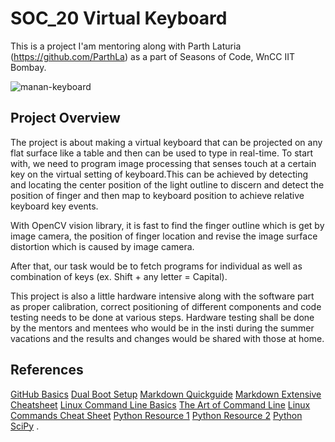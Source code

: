 # SOC_20 Virtual Keyboard


This is a project I'am mentoring along with Parth Laturia (https://github.com/ParthLa) as a part of Seasons of Code, WnCC IIT Bombay.

![manan-keyboard](https://user-images.githubusercontent.com/62146744/77977952-75282600-731e-11ea-8af9-4ec8a559eff3.jpeg)


## Project Overview

The project is about making a virtual keyboard that can be projected on any flat surface like a table and then can be used to type in real-time. To start with, we need to program image processing that senses touch at a certain key on the virtual setting of keyboard.This can be achieved by detecting and locating the center position of the light outline to discern and detect the position of finger and then map to keyboard position to achieve relative keyboard key events.

With OpenCV vision library, it is fast to find the finger outline which is get by image camera, the position of finger location and revise the image surface distortion which is caused by image camera.

After that, our task would be to fetch programs for individual as well as combination of keys (ex. Shift + any letter = Capital).

This project is also a little hardware intensive along with the software part as proper calibration, correct positioning of different components and code testing needs to be done at various steps. Hardware testing shall be done by the mentors and mentees who would be in the insti during the summer vacations and the results and changes would be shared with those at home.

## References

[GitHub Basics](https://guides.github.com/activities/hello-world/)
[Dual Boot Setup](https://www.youtube.com/watch?v=u5QyjHIYwTQ)
[Markdown Quickguide](https://www.youtube.com/watch?v=bpdvNwvEeSE)
[Markdown Extensive Cheatsheet](https://github.com/adam-p/markdown-here/wiki/Markdown-Cheatsheet)
[Linux Command Line Basics](https://github.com/learnbyexample/Linux_command_line)
[The Art of Command Line](https://github.com/jlevy/the-art-of-command-line)
[Linux Commands Cheat Sheet](https://github.com/iamshm/Linux-Unix-Commands/blob/master/Commands.md)
[Python Resource 1](https://docs.python.org/3/tutorial/)
[Python Resource 2](https://www.learnpython.org/)
[Python SciPy](https://scipy-lectures.org/)
.













